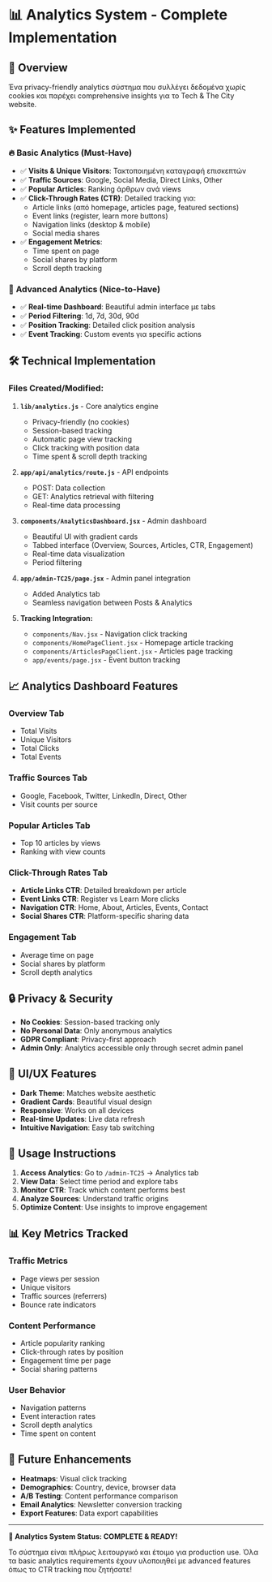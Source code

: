 # 📊 Analytics System - Complete Implementation

## 🎯 Overview
Ένα privacy-friendly analytics σύστημα που συλλέγει δεδομένα χωρίς cookies και παρέχει comprehensive insights για το Tech & The City website.

## ✨ Features Implemented

### 🔥 **Basic Analytics (Must-Have)**
- ✅ **Visits & Unique Visitors**: Τακτοποιημένη καταγραφή επισκεπτών
- ✅ **Traffic Sources**: Google, Social Media, Direct Links, Other
- ✅ **Popular Articles**: Ranking άρθρων ανά views
- ✅ **Click-Through Rates (CTR)**: Detailed tracking για:
  - Article links (από homepage, articles page, featured sections)
  - Event links (register, learn more buttons)
  - Navigation links (desktop & mobile)
  - Social media shares
- ✅ **Engagement Metrics**: 
  - Time spent on page
  - Social shares by platform
  - Scroll depth tracking

### 🚀 **Advanced Analytics (Nice-to-Have)**
- ✅ **Real-time Dashboard**: Beautiful admin interface με tabs
- ✅ **Period Filtering**: 1d, 7d, 30d, 90d
- ✅ **Position Tracking**: Detailed click position analysis
- ✅ **Event Tracking**: Custom events για specific actions

## 🛠 Technical Implementation

### **Files Created/Modified:**

1. **`lib/analytics.js`** - Core analytics engine
   - Privacy-friendly (no cookies)
   - Session-based tracking
   - Automatic page view tracking
   - Click tracking with position data
   - Time spent & scroll depth tracking

2. **`app/api/analytics/route.js`** - API endpoints
   - POST: Data collection
   - GET: Analytics retrieval with filtering
   - Real-time data processing

3. **`components/AnalyticsDashboard.jsx`** - Admin dashboard
   - Beautiful UI with gradient cards
   - Tabbed interface (Overview, Sources, Articles, CTR, Engagement)
   - Real-time data visualization
   - Period filtering

4. **`app/admin-TC25/page.jsx`** - Admin panel integration
   - Added Analytics tab
   - Seamless navigation between Posts & Analytics

5. **Tracking Integration:**
   - `components/Nav.jsx` - Navigation click tracking
   - `components/HomePageClient.jsx` - Homepage article tracking
   - `components/ArticlesPageClient.jsx` - Articles page tracking
   - `app/events/page.jsx` - Event button tracking

## 📈 Analytics Dashboard Features

### **Overview Tab**
- Total Visits
- Unique Visitors  
- Total Clicks
- Total Events

### **Traffic Sources Tab**
- Google, Facebook, Twitter, LinkedIn, Direct, Other
- Visit counts per source

### **Popular Articles Tab**
- Top 10 articles by views
- Ranking with view counts

### **Click-Through Rates Tab**
- **Article Links CTR**: Detailed breakdown per article
- **Event Links CTR**: Register vs Learn More clicks
- **Navigation CTR**: Home, About, Articles, Events, Contact
- **Social Shares CTR**: Platform-specific sharing data

### **Engagement Tab**
- Average time on page
- Social shares by platform
- Scroll depth analytics

## 🔒 Privacy & Security

- **No Cookies**: Session-based tracking only
- **No Personal Data**: Only anonymous analytics
- **GDPR Compliant**: Privacy-first approach
- **Admin Only**: Analytics accessible only through secret admin panel

## 🎨 UI/UX Features

- **Dark Theme**: Matches website aesthetic
- **Gradient Cards**: Beautiful visual design
- **Responsive**: Works on all devices
- **Real-time Updates**: Live data refresh
- **Intuitive Navigation**: Easy tab switching

## 🚀 Usage Instructions

1. **Access Analytics**: Go to `/admin-TC25` → Analytics tab
2. **View Data**: Select time period and explore tabs
3. **Monitor CTR**: Track which content performs best
4. **Analyze Sources**: Understand traffic origins
5. **Optimize Content**: Use insights to improve engagement

## 📊 Key Metrics Tracked

### **Traffic Metrics**
- Page views per session
- Unique visitors
- Traffic sources (referrers)
- Bounce rate indicators

### **Content Performance**
- Article popularity ranking
- Click-through rates by position
- Engagement time per page
- Social sharing patterns

### **User Behavior**
- Navigation patterns
- Event interaction rates
- Scroll depth analytics
- Time spent on content

## 🔮 Future Enhancements

- **Heatmaps**: Visual click tracking
- **Demographics**: Country, device, browser data
- **A/B Testing**: Content performance comparison
- **Email Analytics**: Newsletter conversion tracking
- **Export Features**: Data export capabilities

---

**🎉 Analytics System Status: COMPLETE & READY!**

Το σύστημα είναι πλήρως λειτουργικό και έτοιμο για production use. Όλα τα basic analytics requirements έχουν υλοποιηθεί με advanced features όπως το CTR tracking που ζητήσατε!





